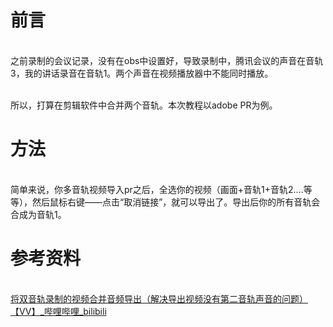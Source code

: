 
# 前言

<br>之前录制的会议记录，没有在obs中设置好，导致录制中，腾讯会议的声音在音轨3，我的讲话录音在音轨1。两个声音在视频播放器中不能同时播放。

<br>所以，打算在剪辑软件中合并两个音轨。本次教程以adobe PR为例。



# 方法

<br>简单来说，你多音轨视频导入pr之后，全选你的视频（画面+音轨1+音轨2….等等），然后鼠标右键——点击“取消链接”，就可以导出了。导出后你的所有音轨会合成为音轨1。



# 参考资料

<br>[将双音轨录制的视频合并音频导出（解决导出视频没有第二音轨声音的问题）【VV】_哔哩哔哩_bilibili](https://www.bilibili.com/video/BV1DA411E7Gs/)